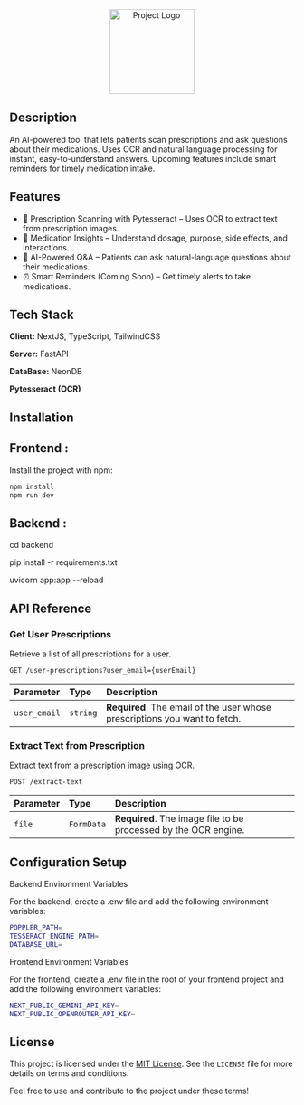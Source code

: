 <div align="center">
   <img src="https://www.mediscan.es/wp-content/uploads/2020/10/mediscan-768x231.png" width="150px" alt="Project Logo" />
</div>


## Description

An AI-powered tool that lets patients scan prescriptions and ask questions about their medications.
Uses OCR and natural language processing for instant, easy-to-understand answers.
Upcoming features include smart reminders for timely medication intake.

## Features

- 📸 Prescription Scanning with Pytesseract – Uses OCR to extract text from prescription images.
- 💊 Medication Insights – Understand dosage, purpose, side effects, and interactions.
- 🧠 AI-Powered Q&A – Patients can ask natural-language questions about their medications.
- ⏰ Smart Reminders (Coming Soon) – Get timely alerts to take medications.

## Tech Stack

**Client:** NextJS, TypeScript, TailwindCSS

**Server:** FastAPI

**DataBase:** NeonDB

**Pytesseract (OCR)**

## Installation

## Frontend : 
Install the project with npm:

```bash
npm install 
npm run dev
```

## Backend : 
cd backend

pip install -r requirements.txt

uvicorn app:app --reload

## API Reference

### Get User Prescriptions

Retrieve a list of all prescriptions for a user.


```http
GET /user-prescriptions?user_email={userEmail}
```

| Parameter | Type     | Description                |
| :-------- | :------- | :------------------------- |
| `user_email` | `string` | **Required**. The email of the user whose prescriptions you want to fetch.|

### Extract Text from Prescription

Extract text from a prescription image using OCR.

```http
POST /extract-text
```

| Parameter | Type     | Description                        |
| :-------- | :------- | :--------------------------------- |
| `file`      | `FormData` | **Required**. The image file to be processed by the OCR engine. |

## Configuration Setup

Backend Environment Variables

For the backend, create a .env file and add the following environment variables:

```bash
POPPLER_PATH=
TESSERACT_ENGINE_PATH=
DATABASE_URL=
```

Frontend Environment Variables

For the frontend, create a .env file in the root of your frontend project and add the following environment variables:

```bash
NEXT_PUBLIC_GEMINI_API_KEY=
NEXT_PUBLIC_OPENROUTER_API_KEY=
```

## License

This project is licensed under the [MIT License](LICENSE). See the `LICENSE` file for more details on terms and conditions.

Feel free to use and contribute to the project under these terms!




